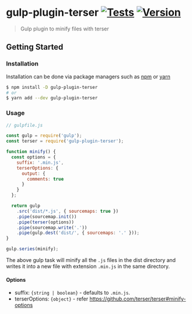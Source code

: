 # gulp-plugin-terser [![Tests](https://github.com/sibiraj-s/gulp-plugin-terser/workflows/Tests/badge.svg)](https://github.com/sibiraj-s/gulp-plugin-terser/actions) [![Version](https://badgen.net/npm/v/gulp-plugin-terser)](https://npm.im/gulp-plugin-terser)

> Gulp plugin to minify files with terser

## Getting Started

### Installation

Installation can be done via package managers such as [npm] or [yarn]

```bash
$ npm install -D gulp-plugin-terser
# or
$ yarn add --dev gulp-plugin-terser
```

### Usage

```js
// gulpfile.js

const gulp = require('gulp');
const terser = require('gulp-plugin-terser');

function minify() {
  const options = {
    suffix: '.min.js',
    terserOptions: {
      output: {
        comments: true
      }
    }
  };

  return gulp
    .src('dist/*.js', { sourcemaps: true })
    .pipe(sourcemap.init())
    .pipe(terser(options))
    .pipe(sourcemap.write('.'))
    .pipe(gulp.dest('dist/', { sourcemaps: '.' }));
}

gulp.series(minify);
```

The above gulp task will minify all the `.js` files in the dist directory and writes it into a new file with extension `.min.js` in the same directory.

#### Options

- suffix: `{string | boolean}` - defaults to `.min.js`.
- terserOptions: `{object}` - refer https://github.com/terser/terser#minify-options

[npm]: https://www.npmjs.com/
[yarn]: https://yarnpkg.com/
